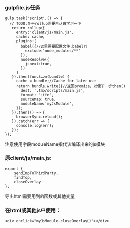 ### gulpfile.js任务
```
gulp.task('script',() => {
  // TODO:关于rollup需要再认真学习一下
   return rollup({
     entry:'client/js/main.js',
     cache: cache,
     plugins:[
       babel({//这里需要配置文件.babelrc
         exclude:'node_modules/**'
       }),
       nodeResolve({
         jsnext:true,
       })
     ]
   }).then(function(bundle) {
     cache = bundle;//Cache for later use
     return bundle.write({//返回promise，以便下一步then()
       dest: '.tmp/scripts/main.js',
       format: 'iife',
       sourceMap: true,
       moduleName:'myJsModule',
     });
   }).then(() => {
     browserSync.reload();
   }).catch(err => {
     console.log(err);
   });
});
```
注意使用字段moduleName指代该编译出来的js模块

### 原client/js/main.js:
```
export {
    sendImpToThirdParty,
    findTop,
    closeOverlay
};
```
导出html需要用到的函数或其他变量

### 在html或其他js中使用：
```
<div onclick="myJsModule.closeOverlay()"></div>
```